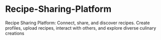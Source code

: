 # Recipe-Sharing-Platform
Recipe Sharing Platform: Connect, share, and discover recipes. Create profiles, upload recipes, interact with others, and explore diverse culinary creations

